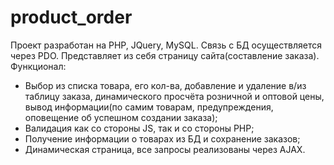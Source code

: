# product_order

Проект разработан на PHP, JQuery, MySQL. Связь с БД осуществляется через PDO. Представляет из себя страницу сайта(составление заказа).  
Функционал:
- Выбор из списка товара, его кол-ва, добавление и удаление в/из таблицу заказа, динамического просчёта розничной и оптовой цены,
вывод информации(по самим товарам, предупреждения, оповещение об успешном создании заказа);
- Валидация как со стороны JS, так и со стороны PHP;
- Получение информации о товарах из БД и сохранение заказов;
- Динамическая страница, все запросы реализованы через AJAX.
